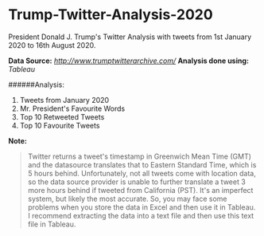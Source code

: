 # Trump-Twitter-Analysis-2020
President Donald J. Trump's Twitter Analysis with tweets from 1st January 2020 to 16th August 2020.

**Data Source:** *http://www.trumptwitterarchive.com/*
**Analysis done using:** *Tableau*

######Analysis:
1. Tweets from January 2020
2. Mr. President's Favourite Words
3. Top 10 Retweeted Tweets
4. Top 10 Favourite Tweets

**Note:**
> Twitter returns a tweet's timestamp in Greenwich Mean Time (GMT) and the datasource translates that to Eastern Standard Time, which is 5 hours behind. Unfortunately, not all tweets come with location data, so the data source provider is unable to further translate a tweet 3 more hours behind if tweeted from California (PST). It's an imperfect system, but likely the most accurate. So, you may face some problems when you store the data in Excel and then use it in Tableau.
I recommend extracting the data into a text file and then use this text file in Tableau.

